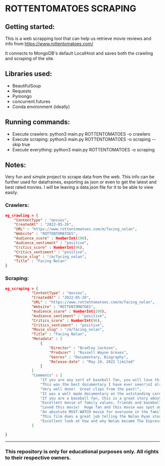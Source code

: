 # ROTTENTOMATOES SCRAPING

## Getting started:

This is a web scrapping tool that can help us retrieve movie reviews and info from https://www.rottentomatoes.com/

It connects to MongoDB's default LocalHost and saves both the crawling and scraping of the site.

## Libraries used:

- BeautifulSoup
- Requests
- Pymongo
- concurrent.futures
- Conda environment (ideally)

## Running commands:

- Execute crawlers: python3 main.py ROTTENTOMATOES -o crawlers
- Execute scraping: python3 main.py ROTTENTOMATOES -o scraping --skip true
- Execute everything: python3 main.py ROTTENTOMATOES -o scraping

## Notes:

Very fun and simple project to scrape data from the web. This info can be further used for dataframes, exporting as json or even to get the latest and best rated movies.
I will be leaving a data.json file for it to be able to view easily.

### Crawlers:

```json
eg_crawling = {
    "ContentType" : "movies",
    "CreatedAt" : "2022-05-26",
    "URL" : "https://www.rottentomatoes.com/m/facing_nolan",
    "Website" : "ROTTENTOMATOES",
    "Audience_score" : NumberInt(100),
    "Audience_sentiment" : "positive",
    "Critics_score" : NumberInt(96),
    "Critics_sentiment" : "positive",
    "Movie_slug" : "/m/facing_nolan",
    "Title" : "Facing Nolan"
}
```

### Scraping:

```json
eg_scraping = {
            "ContentType" : "movies",
            "CreatedAt" : "2022-05-26",
            "URL" : "https://www.rottentomatoes.com/m/facing_nolan",
            "Website" : "ROTTENTOMATOES",
            "Audience_score" : NumberInt(100),
            "Audience_sentiment" : "positive",
            "Critics_score" : NumberInt(96),
            "Critics_sentiment" : "positive",
            "Movie_slug" : "/m/facing_nolan",
            "Title" : "Facing Nolan",
            "Metadata" : [
                {
                    "Director" : "Bradley Jackson",
                    "Producer" : "Russell Wayne Groves",
                    "Genres" : "Documentary, Biography",
                    "Release-date" : "May 24, 2022 limited"
                }
            ]
            "Comments" : [
                "If you are any sort of baseball fan, you will love this in depth documentary. Being a Houston native I already thought Nolan Ryan was amazing, but this just opened my eyes so much more. I couldn't recommend this more. I'm so glad I had the chance to see it!",
                "This was the best documentary I have ever seen!\nI already was a huge Nolan Ryan as a baseball player fan but I am a bigger fan of him as a regular human and family man now.  This was an incredibly made documentary with so many baseball legends.  I can't wait until it comes out on DVD.",
                "Very well done!  Great clips from the past!",
                "It was a well made documentary on the outstanding career of Nolan Ryan! You dont have to be a baseball fan to enjoy this film.",
                "If you are a baseball fan, this is a great story about one of the greatest pitchers off all time.  It covers his flaws, his dominance, and his family.  It's great story.",
                "Excellent movie of family values, friends and baseball life.",
                "Loved this movie!  Huge fan and this movie was spot on!",
                "An absolute MUST-WATCH movie for everyone in the family. Baseball fans. Fans of Americana. Just a great great movie.",
                "This film does a great job telling the Nolan Ryan story. I would recommend this documentary to any baseball fan!",
                "Excellent look at how and why Nolan became The Express!"
            ]

}
```

---

### This repository is only for educational purposes only. All rights to their respective owners.

